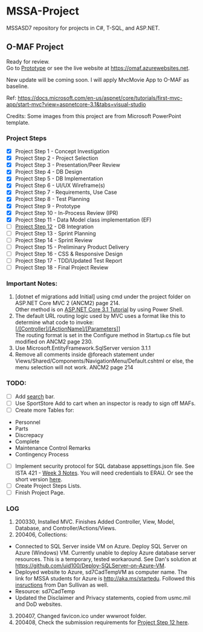 # MSSA-Project
MSSASD7 repository for projects in C#, T-SQL, and ASP.NET.
## O-MAF Project
Ready for review. <br />
Go to [Prototype](https://github.com/gowebUSA/MSSA-Project/tree/master/TSQL/Project-Step-7/prototype#online---maintenance-action-forms-o-maf) or see the live website at https://omaf.azurewebsites.net.

New update will be coming soon. I will apply MvcMovie App to O-MAF as baseline.

Ref: https://docs.microsoft.com/en-us/aspnet/core/tutorials/first-mvc-app/start-mvc?view=aspnetcore-3.1&tabs=visual-studio

Credits: Some images from this project are from Microsoft PowerPoint template.

### Project Steps
- [x] Project Step 1 - Concept Investigation
- [x] Project Step 2 - Project Selection
- [x] Project Step 3 - Presentation/Peer Review
- [x] Project Step 4 - DB Design
- [x] Project Step 5 - DB Implementation
- [x] Project Step 6 - UI/UX Wireframe(s)
- [x] Project Step 7 - Requirements, Use Case
- [x] Project Step 8 - Test Planning
- [x] Project Step 9 - Prototype
- [x] Project Step 10 - In-Process Review (IPR)
- [x] Project Step 11 - Data Model class implementation (EF)
- [ ] [Project Step 12](https://github.com/gowebUSA/MSSA-Project/tree/master/ProjectSteps/ProjectStep12) - DB Integration
- [ ] Project Step 13 - Sprint Planning
- [ ] Project Step 14 - Sprint Review
- [ ] Project Step 15 - Preliminary Product Delivery
- [ ] Project Step 16 - CSS & Responsive Design
- [ ] Project Step 17 - TDD/Updated Test Report
- [ ] Project Step 18 - Final Project Review

### Important Notes:
1. [dotnet ef migrations add Initial] using cmd under the project folder on ASP.NET Core MVC 2 (ANCM2) page 214.
<br />Other method is on [ASP.NET Core 3.1 Tutorial](https://docs.microsoft.com/en-us/aspnet/core/tutorials/first-mvc-app/adding-model?view=aspnetcore-3.1&tabs=visual-studio#scaffold-movie-pages) by using Power Shell.
1. The default URL routing logic used by MVC uses a format like this to determine what code to invoke:
<br />[[/[Controller]/[ActionName]/[Parameters]](https://docs.microsoft.com/en-us/aspnet/core/tutorials/first-mvc-app/adding-controller?view=aspnetcore-3.1&tabs=visual-studio#add-a-controller)]
<br />The routing format is set in the Configure method in Startup.cs file but modified on ANCM2 page 230.
1. Use Microsoft.EntityFramework.SqlServer version 3.1.1
1. Remove all comments inside @foreach statement under Views/Shared/Components/NavigationMenu/Default.cshtml or else, the menu selection will not work. ANCM2 page 214


### TODO:
- [ ] Add [search](https://docs.microsoft.com/en-us/aspnet/core/tutorials/first-mvc-app/search?view=aspnetcore-3.1) bar.
- [ ] Use SportStore Add to cart when an inspector is ready to sign off MAFs.
- [ ] Create more Tables for:
- Personnel
- Parts
- Discrepacy
- Complete
- Maintenance Control Remarks
- Contingency Process
- [ ] Implement security protocol for SQL database appsettings.json file. See ISTA 421 - [Week 3 Notes](https://erau.instructure.com/courses/111202/pages/week-3-notes?module_item_id=6301983). You will need credentials to ERAU. Or see the short version [here](https://github.com/gowebUSA/MSSA-Project/blob/master/files/Week%203%20Notes2.pdf).
- [ ] Create Project Steps Lists.
- [ ] Finish Project Page.

### LOG
1. 200330, Installed MVC. Finishes Added Controller, View, Model, Database, and Controller/Actions/Views.
2. 200406, Collections:
 - Connected to SQL Server inside VM on Azure. Deploy SQL Server on Azure (Windows) VM. Currently unable to deploy Azure database server resources. This is a temporary, tested workaround. See Dan's solution at https://github.com/uid100/Deploy-SQLServer-on-Azure-VM.
 - Deployed website to Azure, sd7CadTempVM as computer name. The link for MSSA students for Azure is http://aka.ms/startedu. Followed this [insructions](https://github.com/uid100/Publish-AppService-to-Azure) from Dan Sullivan as well.
 - Resource: sd7CadTemp
 - Updated the Disclaimer and Privacy statements, copied from usmc.mil and DoD websites.
3. 200407, Changed favicon.ico under wwwroot folder.
4. 200408, Check the submission requirements for [Project Step 12 here](https://github.com/gowebUSA/MSSA-Project/tree/master/ProjectSteps/ProjectStep12).
